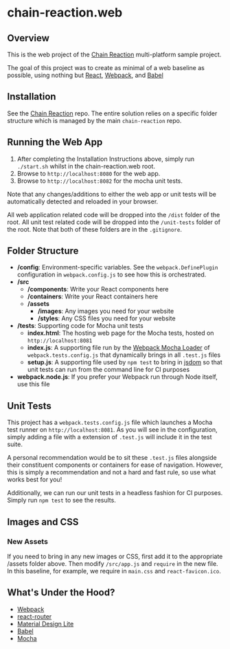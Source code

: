 # chain-reaction.web

## Overview

This is the web project of the [Chain Reaction](https://github.com/ericnograles/chain-reaction) multi-platform sample project.

The goal of this project was to create as minimal of a web baseline as possible, using nothing but [React](https://facebook.github.io/react/), [Webpack](https://webpack.github.io/), and [Babel](https://babeljs.io/)

## Installation

See the [Chain Reaction](https://github.com/ericnograles/chain-reaction) repo.  The entire solution relies on a specific folder structure which is managed by the main `chain-reaction` repo.

## Running the Web App

1. After completing the Installation Instructions above, simply run `./start.sh` whilst in the chain-reaction.web root.
2. Browse to `http://localhost:8080` for the web app.
3. Browse to `http://localhost:8082` for the mocha unit tests.

Note that any changes/additions to either the web app or unit tests will be automatically detected and reloaded in your browser.

All web application related code will be dropped into the `/dist` folder of the root.  All unit test related code will be dropped into the `/unit-tests` folder of the root.  Note that both of these folders are in the `.gitignore`.

## Folder Structure
* **/config**: Environment-specific variables.  See the `webpack.DefinePlugin` configuration in `webpack.config.js` to see how this is orchestrated.
* **/src**
    * **/components**: Write your React components here
    * **/containers**: Write your React containers here
    * **/assets**
        * **/images**: Any images you need for your website
        * **/styles**: Any CSS files you need for your website
* **/tests**: Supporting code for Mocha unit tests
    * **index.html**: The hosting web page for the Mocha tests, hosted on `http://localhost:8081`
    * **index.js**: A supporting file run by the [Webpack Mocha Loader](https://github.com/webpack/mocha-loader) of `webpack.tests.config.js` that dynamically brings in all `.test.js` files
    * **setup.js**: A supporting file used by `npm test` to bring in [jsdom](https://github.com/tmpvar/jsdom) so that unit tests can run from the command line for CI purposes
* **webpack.node.js**: If you prefer your Webpack run through Node itself, use this file

## Unit Tests

This project has a `webpack.tests.config.js` file which launches a Mocha test runner on `http://localhost:8081`.  As you will see in the configuration, simply adding a file with a extension of `.test.js` will include it in the test suite.

A personal recommendation would be to sit these `.test.js` files alongside their constituent components or containers for ease of navigation.  However, this is simply a recommendation and not a hard and fast rule, so use what works best for you!

Additionally, we can run our unit tests in a headless fashion for CI purposes.  Simply run `npm test` to see the results.

## Images and CSS

### New Assets

If you need to bring in any new images or CSS, first add it to the appropriate /assets folder above.  Then modify `/src/app.js` and `require` in the new file.  In this baseline, for example, we require in `main.css` and `react-favicon.ico`.

## What's Under the Hood?
* [Webpack](https://webpack.github.io/)
* [react-router](https://github.com/reactjs/react-router)
* [Material Design Lite](https://github.com/google/material-design-lite)
* [Babel](https://babeljs.io/)
* [Mocha](https://mochajs.org/)